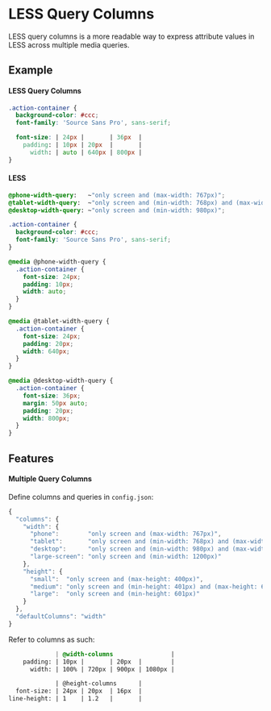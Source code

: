 LESS Query Columns
==================

LESS query columns is a more readable way to express attribute values in LESS
across multiple media queries.

Example
-

#### LESS Query Columns

```css
.action-container {
  background-color: #ccc;
  font-family: 'Source Sans Pro', sans-serif;

  font-size: | 24px |       | 36px  |
    padding: | 10px | 20px  |       |
      width: | auto | 640px | 800px |
}
```

#### LESS

```css
@phone-width-query:   ~"only screen and (max-width: 767px)";
@tablet-width-query:  ~"only screen and (min-width: 768px) and (max-width: 979px)";
@desktop-width-query: ~"only screen and (min-width: 980px)";

.action-container {
  background-color: #ccc;
  font-family: 'Source Sans Pro', sans-serif;
}

@media @phone-width-query {
  .action-container {
    font-size: 24px;
    padding: 10px;
    width: auto;
  }
}

@media @tablet-width-query {
  .action-container {
    font-size: 24px;
    padding: 20px;
    width: 640px;
  }
}

@media @desktop-width-query {
  .action-container {
    font-size: 36px;
    margin: 50px auto;
    padding: 20px;
    width: 800px;
  }
}
```

Features
-

#### Multiple Query Columns

Define columns and queries in `config.json`:

```js
{
  "columns": {
    "width": {
      "phone":        "only screen and (max-width: 767px)",
      "tablet":       "only screen and (min-width: 768px) and (max-width: 979px)",
      "desktop":      "only screen and (min-width: 980px) and (max-width: 1199px)",
      "large-screen": "only screen and (min-width: 1200px)"
    },
    "height": {
      "small":  "only screen and (max-height: 400px)",
      "medium": "only screen and (min-height: 401px) and (max-height: 600px)",
      "large":  "only screen and (min-height: 601px)"
    }
  },
  "defaultColumns": "width"
}
```

Refer to columns as such:

```css
             | @width-columns                |
    padding: | 10px |       | 20px  |        |
      width: | 100% | 720px | 900px | 1080px |

             | @height-columns      |
  font-size: | 24px | 20px  | 16px  |
line-height: | 1    | 1.2   |       |
```
